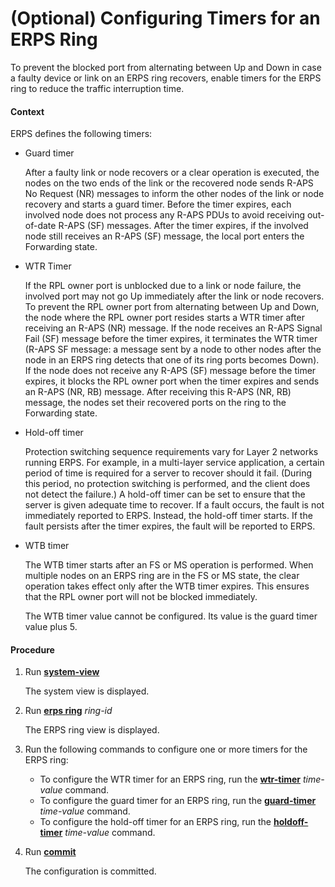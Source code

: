 (Optional) Configuring Timers for an ERPS Ring
==============================================

To prevent the blocked port from alternating between Up and Down in case a faulty device or link on an ERPS ring recovers, enable timers for the ERPS ring to reduce the traffic interruption time.

#### Context

ERPS defines the following timers:

* Guard timer
  
  After a faulty link or node recovers or a clear operation is executed, the nodes on the two ends of the link or the recovered node sends R-APS No Request (NR) messages to inform the other nodes of the link or node recovery and starts a guard timer. Before the timer expires, each involved node does not process any R-APS PDUs to avoid receiving out-of-date R-APS (SF) messages. After the timer expires, if the involved node still receives an R-APS (SF) message, the local port enters the Forwarding state.
* WTR Timer
  
  If the RPL owner port is unblocked due to a link or node failure, the involved port may not go Up immediately after the link or node recovers. To prevent the RPL owner port from alternating between Up and Down, the node where the RPL owner port resides starts a WTR timer after receiving an R-APS (NR) message. If the node receives an R-APS Signal Fail (SF) message before the timer expires, it terminates the WTR timer (R-APS SF message: a message sent by a node to other nodes after the node in an ERPS ring detects that one of its ring ports becomes Down). If the node does not receive any R-APS (SF) message before the timer expires, it blocks the RPL owner port when the timer expires and sends an R-APS (NR, RB) message. After receiving this R-APS (NR, RB) message, the nodes set their recovered ports on the ring to the Forwarding state.
* Hold-off timer
  
  Protection switching sequence requirements vary for Layer 2 networks running ERPS. For example, in a multi-layer service application, a certain period of time is required for a server to recover should it fail. (During this period, no protection switching is performed, and the client does not detect the failure.) A hold-off timer can be set to ensure that the server is given adequate time to recover. If a fault occurs, the fault is not immediately reported to ERPS. Instead, the hold-off timer starts. If the fault persists after the timer expires, the fault will be reported to ERPS.
* WTB timer
  
  The WTB timer starts after an FS or MS operation is performed. When multiple nodes on an ERPS ring are in the FS or MS state, the clear operation takes effect only after the WTB timer expires. This ensures that the RPL owner port will not be blocked immediately.
  
  The WTB timer value cannot be configured. Its value is the guard timer value plus 5.


#### Procedure

1. Run [**system-view**](cmdqueryname=system-view)
   
   
   
   The system view is displayed.
2. Run [**erps ring**](cmdqueryname=erps+ring) *ring-id*
   
   
   
   The ERPS ring view is displayed.
3. Run the following commands to configure one or more timers for the ERPS ring:
   
   
   * To configure the WTR timer for an ERPS ring, run the [**wtr-timer**](cmdqueryname=wtr-timer) *time-value* command.
   * To configure the guard timer for an ERPS ring, run the [**guard-timer**](cmdqueryname=guard-timer) *time-value* command.
   * To configure the hold-off timer for an ERPS ring, run the [**holdoff-timer**](cmdqueryname=holdoff-timer) *time-value* command.
4. Run [**commit**](cmdqueryname=commit)
   
   
   
   The configuration is committed.